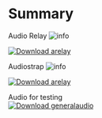 # Summary
Audio Relay ![info](https://github.com/scripting-drafts/Dev-Toolkit/tree/main/Audio/Peripherals/Wiretapping)    
  
[![Download arelay](https://a.fsdn.com/con/app/sf-download-button)](https://sourceforge.net/projects/arelay/files/arelay.img/download)  

Audiostrap ![info](https://github.com/scripting-drafts/Dev-Toolkit/tree/main/Audio/Peripherals/OSC%20Messaging%20-%20Audiostrap)  

[![Download arelay](https://a.fsdn.com/con/app/sf-download-button)](https://sourceforge.net/projects/audiostrap/files/Audiostrap.dmg/download)  
  
Audio for testing  
[![Download generalaudio](https://a.fsdn.com/con/app/sf-download-button)](https://sourceforge.net/projects/generalaudio.arelay.p/files/AudioForTesting/download)  
 
